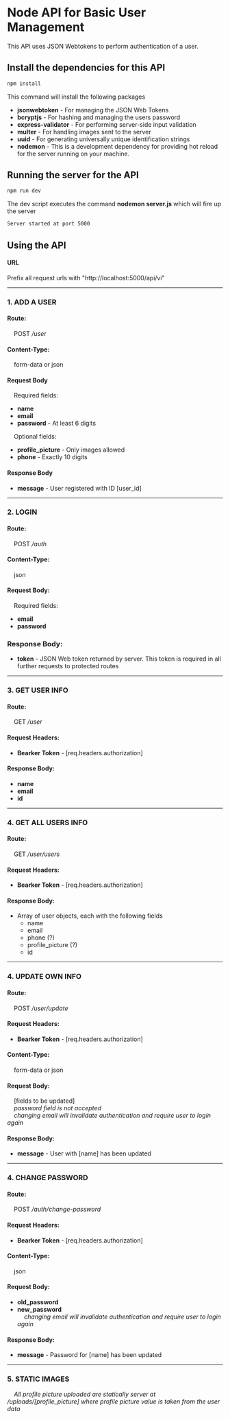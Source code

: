 # Node API for Basic User Management

This API uses JSON Webtokens to perform authentication of a user.

## Install the dependencies for this API
```bash
npm install 
```
This command will install the following packages
* **jsonwebtoken** - For managing the JSON Web Tokens
* **bcryptjs** - For hashing and managing the users password
* **express-validator** - For performing server-side input validation
* **multer** - For handling images sent to the server
* **uuid** - For generating universally unique identification strings
* **nodemon** - This is a development dependency for providing hot reload for the server running on your machine.

## Running the server for the API
```bash
npm run dev
```
The dev script executes the command **nodemon server.js** which will fire up the server
```bash
Server started at port 5000 
```

## Using the API

#### URL
Prefix all request urls with "http://localhost:5000/api/vi"

<hr/>

### 1. ADD A USER

#### Route:  
&nbsp;&nbsp;&nbsp;&nbsp;POST _/user_

#### Content-Type:
&nbsp;&nbsp;&nbsp;&nbsp;form-data or json

#### Request Body
&nbsp;&nbsp;&nbsp;&nbsp;Required fields: 
* **name**
* **email**
* **password** - At least 6 digits

&nbsp;&nbsp;&nbsp;&nbsp;Optional fields:
* **profile_picture** - Only images allowed
* **phone** - Exactly 10 digits

#### Response Body
* **message** - User registered with ID [user_id]

<hr/>

### 2. LOGIN

#### Route:  
&nbsp;&nbsp;&nbsp;&nbsp;POST _/auth_

#### Content-Type:
&nbsp;&nbsp;&nbsp;&nbsp;json

#### Request Body:
&nbsp;&nbsp;&nbsp;&nbsp;Required fields: 
* **email**
* **password**

### Response Body:
* **token** - JSON Web token returned by server. This token is required in all further requests to protected routes
<hr/>

### 3. GET USER INFO

#### Route:  
&nbsp;&nbsp;&nbsp;&nbsp;GET _/user_

#### Request Headers:
* **Bearker Token** - [req.headers.authorization]

#### Response Body:
* **name**
* **email**
* **id**
<hr/>

### 4. GET ALL USERS INFO

#### Route:  
&nbsp;&nbsp;&nbsp;&nbsp;GET _/user/users_

#### Request Headers:
* **Bearker Token** - [req.headers.authorization]

#### Response Body:
* Array of user objects, each with the following fields
  - name
  - email
  - phone (?)
  - profile_picture (?)
  - id
<hr/>

### 4. UPDATE OWN INFO

#### Route:  
&nbsp;&nbsp;&nbsp;&nbsp;POST _/user/update_

#### Request Headers:
* **Bearker Token** - [req.headers.authorization]

#### Content-Type:
&nbsp;&nbsp;&nbsp;&nbsp;form-data or json
#### Request Body:
&nbsp;&nbsp;&nbsp;&nbsp;[fields to be updated]  
&nbsp;&nbsp;&nbsp;&nbsp;_password field is not accepted_  
&nbsp;&nbsp;&nbsp;&nbsp;_changing email will invalidate authentication and require user to login again_  

#### Response Body:
* **message** - User with [name] has been updated

<hr/>

### 4. CHANGE PASSWORD

#### Route:  
&nbsp;&nbsp;&nbsp;&nbsp;POST _/auth/change-password_

#### Request Headers:
* **Bearker Token** - [req.headers.authorization]

#### Content-Type:
&nbsp;&nbsp;&nbsp;&nbsp;json
#### Request Body:
* **old_password**
* **new_password**  
&nbsp;&nbsp;&nbsp;&nbsp;_changing email will invalidate authentication and require user to login again_  

#### Response Body:
* **message** - Password for [name] has been updated
<hr/>

### 5. STATIC IMAGES

&nbsp;&nbsp;&nbsp;&nbsp;_All profile picture uploaded are statically server at /uploads/[profile_picture] where profile picture value is taken from the user data_
